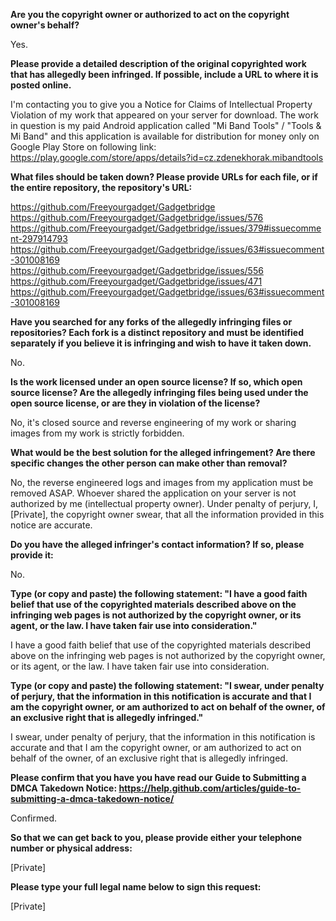 **Are you the copyright owner or authorized to act on the copyright owner's behalf?**

Yes.

**Please provide a detailed description of the original copyrighted work that has allegedly been infringed. If possible, include a URL to where it is posted online.**

I'm contacting you to give you a Notice for Claims of Intellectual Property Violation of my work that appeared on your server for download. The work in question is my paid Android application called "Mi Band Tools" / "Tools & Mi Band" and this application is available for distribution for money only on Google Play Store on following link: https://play.google.com/store/apps/details?id=cz.zdenekhorak.mibandtools

**What files should be taken down? Please provide URLs for each file, or if the entire repository, the repository's URL:**

https://github.com/Freeyourgadget/Gadgetbridge  
https://github.com/Freeyourgadget/Gadgetbridge/issues/576  
https://github.com/Freeyourgadget/Gadgetbridge/issues/379#issuecomment-297914793  
https://github.com/Freeyourgadget/Gadgetbridge/issues/63#issuecomment-301008169  
https://github.com/Freeyourgadget/Gadgetbridge/issues/556  
https://github.com/Freeyourgadget/Gadgetbridge/issues/471  
https://github.com/Freeyourgadget/Gadgetbridge/issues/63#issuecomment-301008169  

**Have you searched for any forks of the allegedly infringing files or repositories? Each fork is a distinct repository and must be identified separately if you believe it is infringing and wish to have it taken down.**

No.

**Is the work licensed under an open source license? If so, which open source license? Are the allegedly infringing files being used under the open source license, or are they in violation of the license?**

No, it's closed source and reverse engineering of my work or sharing images from my work is strictly forbidden.

**What would be the best solution for the alleged infringement? Are there specific changes the other person can make other than removal?**

No, the reverse engineered logs and images from my application must be removed ASAP. Whoever shared the application on your server is not authorized by me (intellectual property owner). Under penalty of perjury, I, [Private], the copyright owner swear, that all the information provided in this notice are accurate.

**Do you have the alleged infringer's contact information? If so, please provide it:**

No.

**Type (or copy and paste) the following statement: "I have a good faith belief that use of the copyrighted materials described above on the infringing web pages is not authorized by the copyright owner, or its agent, or the law. I have taken fair use into consideration."**

I have a good faith belief that use of the copyrighted materials described above on the infringing web pages is not authorized by the copyright owner, or its agent, or the law. I have taken fair use into consideration.

**Type (or copy and paste) the following statement: "I swear, under penalty of perjury, that the information in this notification is accurate and that I am the copyright owner, or am authorized to act on behalf of the owner, of an exclusive right that is allegedly infringed."**

I swear, under penalty of perjury, that the information in this notification is accurate and that I am the copyright owner, or am authorized to act on behalf of the owner, of an exclusive right that is allegedly infringed.

**Please confirm that you have you have read our Guide to Submitting a DMCA Takedown Notice: https://help.github.com/articles/guide-to-submitting-a-dmca-takedown-notice/**

Confirmed.

**So that we can get back to you, please provide either your telephone number or physical address:**

[Private]

**Please type your full legal name below to sign this request:**

[Private]
